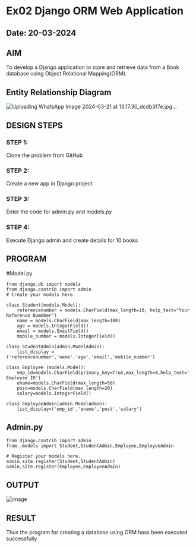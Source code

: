 # Ex02 Django ORM Web Application
## Date: 20-03-2024

## AIM
To develop a Django application to store and retrieve data from a Book database using Object Relational Mapping(ORM).

## Entity Relationship Diagram
![Uploading WhatsApp Image 2024-03-21 at 13.17.30_dcdb3f7e.jpg…]()


## DESIGN STEPS

### STEP 1:
Clone the problem from GitHub

### STEP 2:
Create a new app in Django project

### STEP 3:
Enter the code for admin.py and models.py

### STEP 4:
Execute Django admin and create details for 10 books

## PROGRAM
#Model.py
```
from django.db import models
from django.contrib import admin
# Create your models here.

class Student(models.Model):
    referencenumber = models.CharField(max_length=10, help_text="Your Reference Nummber")
    name = models.CharField(max_length=100)
    age = models.IntegerField()
    email = models.EmailField()
    mobile_number = models.IntegerField()
    
class StudentAdmin(admin.ModelAdmin):
    list_display = ('referencenumber','name','age','email','mobile_number')

class Employee (models.Model):
    emp_id=models.CharField(primary_key=True,max_length=4,help_text=' Employee ID')
    ename=models.CharField(max_length=50)
    post=models.CharField(max_length=20)
    salary=models.IntegerField()

class EmployeeAdmin(admin.ModelAdmin):
    list_display=('emp_id','ename','post','salary')
```
## Admin.py
```
from django.contrib import admin
from .models import Student,StudentAdmin,Employee,EmployeeAdmin

# Register your models here.
admin.site.register(Student,StudentAdmin)
admin.site.register(Employee,EmployeeAdmin)
```
## OUTPUT

![image](https://github.com/Himavath08/ORM/assets/139110631/092437f8-10cc-483a-9dde-8e83273dab5d)


## RESULT
Thus the program for creating a database using ORM hass been executed successfully
